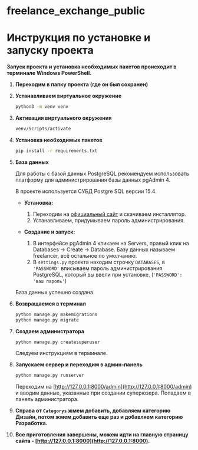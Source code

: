 # freelance_exchange_public

# Инструкция по установке и запуску проекта

**Запуск проекта и установка необходимых пакетов происходит в терминале Windows PowerShell.**

1. **Переходим в папку проекта (где он был сохранен)**

2. **Устанавливаем виртуальное окружение**

   ```bash
   python3 -m venv venv

3. **Активация виртуального окружения**

   ```bash
   venv/Scripts/activate
   ```

4. **Установка необходимых пакетов**

   ```bash
   pip install -r requirements.txt
   ```

5. **База данных**

   Для работы с базой данных PostgreSQL рекомендуем использовать платформу для администрирования базы данных pgAdmin 4.
   
   В проекте используется СУБД Postgre SQL версии 15.4.

   - **Установка:**
     1. Переходим на [официальный сайт](https://www.enterprisedb.com/downloads/postgres-postgresql-downloads) и скачиваем инсталлятор.
     2. Устанавливаем, придумываем пароль администрирования.

   - **Создание и запуск:**
     1. В интерфейсе pgAdmin 4 кликаем на Servers, правый клик на Databases -> Create -> Database. Базу данных называем freelancer, всё остальное по умолчанию.
     2. В `settings.py` проекта находим строчку `DATABASES`, в `'PASSWORD'` вписываем пароль администрирования PostgreSQL, который вы ввели при установке. (`'PASSWORD': 'ваш пароль'`)

   База данных успешно создана.

7. **Возвращаемся в терминал**

   ```bash
   python manage.py makemigrations
   python manage.py migrate
   ```

8. **Создаем администратора**

   ```bash
   python manage.py createsuperuser
   ```

   Следуем инструкциям в терминале.

9. **Запускаем сервер и переходим в админ-панель**

   ```bash
   python manage.py runserver
   ```

   Переходим на [http://127.0.0.1:8000/admin](http://127.0.0.1:8000/admin) и вводим данные, указанные при создании суперюзера. Попадаем в панель администратора.

10. **Справа от `Categorys` жмем добавить, добавляем категорию Дизайн, потом жмем добавить еще раз и добавляем категорию Разработка.**

11. **Все приготовления завершены, можем идти на главную страницу сайта - [http://127.0.0.1:8000](http://127.0.0.1:8000).**
